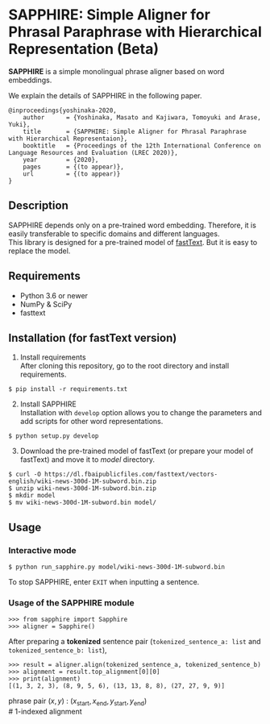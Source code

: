 # SAPPHIRE: Simple Aligner for Phrasal Paraphrase with Hierarchical Representation (Beta)

**SAPPHIRE** is a simple monolingual phrase aligner based on word embeddings.

We explain the details of SAPPHIRE in the following paper.
```
@inproceedings{yoshinaka-2020,
    author      = {Yoshinaka, Masato and Kajiwara, Tomoyuki and Arase, Yuki},
    title       = {SAPPHIRE: Simple Aligner for Phrasal Paraphrase with Hierarchical Representaion},
    booktitle   = {Proceedings of the 12th International Conference on Language Resources and Evaluation (LREC 2020)},
    year        = {2020},
    pages       = {(to appear)},
    url         = {(to appear)}
}
```


## Description

SAPPHIRE depends only on a pre-trained word embedding. 
Therefore, it is easily transferable to specific domains and different languages.  
This library is designed for a pre-trained model of [fastText](https://fasttext.cc/).
But it is easy to replace the model.


## Requirements

- Python 3.6 or newer
- NumPy & SciPy
- fasttext


## Installation (for fastText version)

1. Install requirements  
After cloning this repository, go to the root directory and install requirements.
```
$ pip install -r requirements.txt
```

2. Install SAPPHIRE  
Installation with `develop` option allows you to change the parameters and add scripts for other word representations.
```
$ python setup.py develop
```


3. Download the pre-trained model of fastText (or prepare your model of fastText) and move it to *model* directory.
```
$ curl -O https://dl.fbaipublicfiles.com/fasttext/vectors-english/wiki-news-300d-1M-subword.bin.zip  
$ unzip wiki-news-300d-1M-subword.bin.zip
$ mkdir model
$ mv wiki-news-300d-1M-subword.bin model/
```


## Usage

### Interactive mode
```
$ python run_sapphire.py model/wiki-news-300d-1M-subword.bin
```
To stop SAPPHIRE, enter `EXIT` when inputting a sentence.

### Usage of the SAPPHIRE module
```
>>> from sapphire import Sapphire
>>> aligner = Sapphire()
```
After preparing a **tokenized** sentence pair (`tokenized_sentence_a: list` and `tokenized_sentence_b: list`),
```
>>> result = aligner.align(tokenized_sentence_a, tokenized_sentence_b)
>>> alignment = result.top_alignment[0][0]
>>> print(alignment)
[(1, 3, 2, 3), (8, 9, 5, 6), (13, 13, 8, 8), (27, 27, 9, 9)]
```
phrase pair ($x, y$) : ($x_\text{start}, x_\text{end}, y_\text{start}, y_\text{end}$)  
\# 1-indexed alignment

